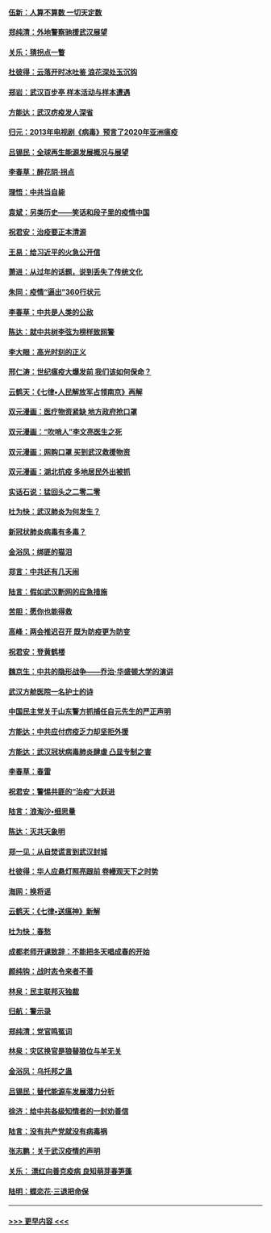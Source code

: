 #### [伍新：人算不算数 一切天定数](../pages/nsc993/n11893372.md?t=02252031) 
#### [郑纯清：外地警察驰援武汉展望](../pages/nsc993/n11893115.md?t=02252031) 
#### [关乐：猜拐点一瞥](../pages/nsc993/n11893020.md?t=02252031) 
#### [杜彼得：云落开时冰吐鉴 浪花深处玉沉钩](../pages/nsc993/n11892107.md?t=02252031) 
#### [郑岩：武汉百步亭 样本活动与样本遭遇](../pages/nsc993/n11892310.md?t=02252031) 
#### [方能达：武汉疠疫发人深省](../pages/nsc993/n11891376.md?t=02252031) 
#### [归元：2013年电视剧《病毒》预言了2020年亚洲瘟疫](../pages/nsc993/n11891126.md?t=02252031) 
#### [吕锡民：全球再生能源发展概况与展望](../pages/nsc993/n11890613.md?t=02252031) 
#### [李春草：醉花阴·拐点](../pages/nsc993/n11890567.md?t=02252031) 
#### [理悟：中共当自毙](../pages/nsc993/n11890559.md?t=02252031) 
#### [袁斌：另类历史——笑话和段子里的疫情中国](../pages/nsc993/n11889243.md?t=02252031) 
#### [祝君安：治疫要正本清源](../pages/nsc993/n11889085.md?t=02252031) 
#### [王易：给习近平的火急公开信](../pages/nsc993/n11888225.md?t=02252031) 
#### [萧进：从过年的话题，说到丢失了传统文化](../pages/nsc993/n11887732.md?t=02252031) 
#### [朱同：疫情“逼出”360行状元](../pages/nsc993/n11887678.md?t=02252031) 
#### [李春草：中共是人类的公敌](../pages/nsc993/n11887656.md?t=02252031) 
#### [陈达：就中共树李弦为榜样致网警](../pages/nsc993/n11887625.md?t=02252031) 
#### [李大眼：高光时刻的正义](../pages/nsc993/n11887585.md?t=02252031) 
#### [邢仁涛：世纪瘟疫大爆发前 我们该如何保命？](../pages/nsc993/n11887535.md?t=02252031) 
#### [云鹤天：《七律▪人民解放军占领南京》再解](../pages/nsc993/n11887524.md?t=02252031) 
#### [双元漫画：医疗物资紧缺 地方政府抢口罩](../pages/nsc993/n11884744.md?t=02252031) 
#### [双元漫画：“吹哨人”李文亮医生之死](../pages/nsc993/n11884705.md?t=02252031) 
#### [双元漫画：网购口罩 买到武汉救援物资](../pages/nsc993/n11884670.md?t=02252031) 
#### [双元漫画：湖北抗疫 多地居民外出被抓](../pages/nsc993/n11884643.md?t=02252031) 
#### [实话石说：猛回头之二零二零](../pages/nsc993/n11883968.md?t=02252031) 
#### [吐为快：武汉肺炎为何发生？](../pages/nsc993/n11882180.md?t=02252031) 
#### [新冠状肺炎病毒有多毒？](../pages/nsc993/n11881790.md?t=02252031) 
#### [金浴凤：绑匪的猫泪](../pages/nsc993/n11880664.md?t=02252031) 
#### [郑言：中共还有几天闹](../pages/nsc993/n11880645.md?t=02252031) 
#### [陆言：假如武汉断网的应急措施](../pages/nsc993/n11880619.md?t=02252031) 
#### [苦胆：愿你也能得救](../pages/nsc993/n11880601.md?t=02252031) 
#### [高峰：两会推迟召开  既为防疫更为防变](../pages/nsc993/n11879977.md?t=02252031) 
#### [祝君安：登黄鹤楼](../pages/nsc993/n11880583.md?t=02252031) 
#### [魏京生：中共的隐形战争——乔治‧华盛顿大学的演讲](../pages/nsc993/n11879765.md?t=02252031) 
#### [武汉方舱医院一名护士的诗](../pages/nsc993/n11878480.md?t=02252031) 
#### [中国民主党关于山东警方抓捕任自元先生的严正声明](../pages/nsc993/n11877506.md?t=02252031) 
#### [方能达：中共应付疠疫乏力却坚拒外援](../pages/nsc993/n11877497.md?t=02252031) 
#### [方能达：武汉冠状病毒肺炎肆虐 凸显专制之害](../pages/nsc993/n11877475.md?t=02252031) 
#### [李春草：春雷](../pages/nsc993/n11876287.md?t=02252031) 
#### [祝君安：警惕共匪的“治疫”大跃进](../pages/nsc993/n11876084.md?t=02252031) 
#### [陆言：浪淘沙•细思量](../pages/nsc993/n11876071.md?t=02252031) 
#### [陈达：灭共天象明](../pages/nsc993/n11876063.md?t=02252031) 
#### [郑一见：从自焚谎言到武汉封城](../pages/nsc993/n11875621.md?t=02252031) 
#### [杜彼得：华人应悬灯照亮跟前 卷幔观天下之时势](../pages/nsc993/n11874822.md?t=02252031) 
#### [海网：换将谣](../pages/nsc993/n11873712.md?t=02252031) 
#### [云鹤天：《七律▪送瘟神》新解](../pages/nsc993/n11873598.md?t=02252031) 
#### [吐为快：春愁](../pages/nsc993/n11872801.md?t=02252031) 
#### [成都老师开课致辞：不能把冬天唱成春的开始](../pages/nsc993/n11872653.md?t=02252031) 
#### [颜纯钩：战时态令来者不善](../pages/nsc993/n11872011.md?t=02252031) 
#### [林泉：民主联邦灭独裁](../pages/nsc993/n11870998.md?t=02252031) 
#### [归航：警示录](../pages/nsc993/n11870963.md?t=02252031) 
#### [郑纯清：党官鸣冤词](../pages/nsc993/n11870938.md?t=02252031) 
#### [林泉：灾区换官是狼替狼位与羊无关](../pages/nsc993/n11870896.md?t=02252031) 
#### [金浴凤：乌托邦之蛊](../pages/nsc993/n11870879.md?t=02252031) 
#### [吕锡民：替代能源车发展潜力分析](../pages/nsc993/n11870656.md?t=02252031) 
#### [徐济：给中共各级知情者的一封劝善信](../pages/nsc993/n11868561.md?t=02252031) 
#### [陆言：没有共产党就没有病毒祸](../pages/nsc993/n11868232.md?t=02252031) 
#### [张志鹏：关于武汉疫情的声明](../pages/nsc993/n11867182.md?t=02252031) 
#### [关乐： 漂红向善克疫病 良知萌芽春笋蓬](../pages/nsc993/n11865710.md?t=02252031) 
#### [陆明：蝶恋花‧三退把命保](../pages/nsc993/n11865673.md?t=02252031) 

----
#### [ >>> 更早内容 <<< ](../indexes/nsc993-earlier.md)

